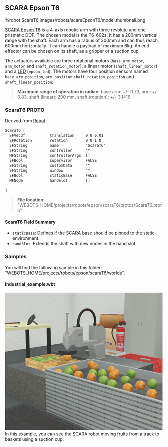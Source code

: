 ## SCARA Epson T6

%robot ScaraT6 images/robots/scaraEpsonT6/model.thumbnail.png

[SCARA Epson T6](https://www.epson.eu/products/robot/scara-t6-series) is a 4-axis robotic arm with three revolute and one prismatic DOF.
The chosen model is the T6-602s.
It has a 200mm vertical range with the shaft.
Each arm has a radius of 300mm and can thus reach 600mm horizontally.
It can handle a payload of maximum 6kg.
An end-effector can be chosen on its shaft, as a gripper or a suction cup.

The actuators available are three rotational motors (`base_arm_motor`, `arm_motor` and `shaft_rotation_motor`), a linear motor (`shaft_linear_motor`) and a [LED](../reference/led.md) (`epson_led`).
The motors have four position sensors named `base_arm_position`, `arm_position` `shaft_rotation_position` and `shaft_linear_position`.

> **Maximum range of operation in radian**: base arm: +/- 0.73, arm: +/- 0.83, shaft (linear): 200 mm, shaft (rotation): +/- 3.1416

### ScaraT6 PROTO

Derived from [Robot](../reference/robot.md).

```
ScaraT6 [
  SFVec3f           translation     0 0 0.01
  SFRotation        rotation        0 0 1 0
  SFString          name            "ScaraT6"
  SFString          controller      ""
  MFString          controllerArgs  []
  SFBool            supervisor      FALSE
  SFString          customData      ""
  SFString          window          ""
  SFBool            staticBase      FALSE
  MFNode            handSlot        []

]
```

> **File location**: "WEBOTS\_HOME/projects/robots/epson/scaraT6/protos/ScaraT6.proto"

#### ScaraT6 Field Summary

-  `staticBase`: Defines if the SCARA base should be pinned to the static environment.
-  `handSlot`: Extends the shaft with new nodes in the hand slot.

### Samples

You will find the following sample in this folder: "WEBOTS\_HOME/projects/robots/epson/scaraT6/worlds".

#### Industrial\_example.wbt

![industrial_example.wbt.png](images/robots/scaraT6/industrial_example.wbt.png) In this example, you can see the SCARA robot moving fruits from a track to baskets using a suction cup.

